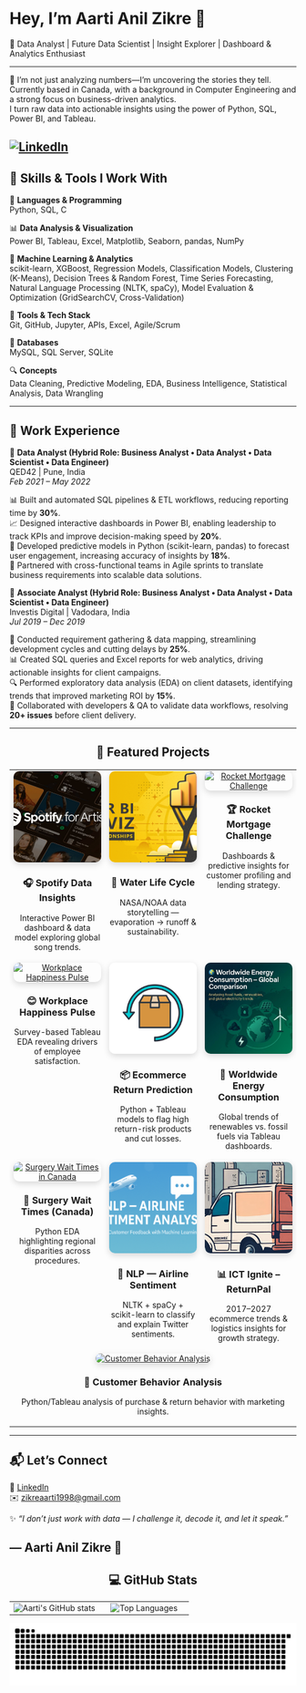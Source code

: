 # Hey, I’m Aarti Anil Zikre 👋  
🎯 Data Analyst | Future Data Scientist | Insight Explorer | Dashboard & Analytics Enthusiast  

---
🌟 I’m not just analyzing numbers—I’m uncovering the stories they tell.  
Currently based in Canada, with a background in Computer Engineering and a strong focus on business-driven analytics.  
I turn raw data into actionable insights using the power of Python, SQL, Power BI, and Tableau.  

[![LinkedIn](https://img.shields.io/badge/linkedin-%230077B5.svg?style=for-the-badge&logo=linkedin&logoColor=white)](https://www.linkedin.com/in/aartizikre/)
---

## 🧠 Skills & Tools I Work With  

🚀 **Languages & Programming**  
Python, SQL, C  

📊 **Data Analysis & Visualization**  
Power BI, Tableau, Excel, Matplotlib, Seaborn, pandas, NumPy

🧠 **Machine Learning & Analytics**  
scikit-learn, XGBoost, Regression Models, Classification Models, Clustering (K-Means), Decision Trees & Random Forest, Time Series Forecasting, Natural Language Processing (NLTK, spaCy), Model Evaluation & Optimization (GridSearchCV, Cross-Validation)  

🏢 **Tools & Tech Stack**  
Git, GitHub, Jupyter, APIs, Excel, Agile/Scrum  

💾 **Databases**  
MySQL, SQL Server, SQLite  

🔍 **Concepts**  
Data Cleaning, Predictive Modeling, EDA, Business Intelligence, Statistical Analysis, Data Wrangling  

---

## 💼 Work Experience  

📍 **Data Analyst (Hybrid Role: Business Analyst • Data Analyst • Data Scientist • Data Engineer)**  
QED42 | Pune, India  
*Feb 2021 – May 2022*  

📊 Built and automated SQL pipelines & ETL workflows, reducing reporting time by **30%**.  
📈 Designed interactive dashboards in Power BI, enabling leadership to track KPIs and improve decision-making speed by **20%**.  
🤖 Developed predictive models in Python (scikit-learn, pandas) to forecast user engagement, increasing accuracy of insights by **18%**.  
🤝 Partnered with cross-functional teams in Agile sprints to translate business requirements into scalable data solutions.  

📍 **Associate Analyst (Hybrid Role: Business Analyst • Data Analyst • Data Scientist • Data Engineer)**  
Investis Digital | Vadodara, India  
*Jul 2019 – Dec 2019*  

🧾 Conducted requirement gathering & data mapping, streamlining development cycles and cutting delays by **25%**.  
📊 Created SQL queries and Excel reports for web analytics, driving actionable insights for client campaigns.  
🔍 Performed exploratory data analysis (EDA) on client datasets, identifying trends that improved marketing ROI by **15%**.  
🤝 Collaborated with developers & QA to validate data workflows, resolving **20+ issues** before client delivery.  

---

<h2 align="center">🎯 Featured Projects</h2>

<table align="center" width="100%">
  <tr>
    <!-- Spotify -->
    <td width="33%" valign="top" align="center">
      <a href="https://github.com/Aartizikre150/Spotify">
        <img src="https://github.com/Aartizikre150/Spotify/blob/main/Images/image.jpg?raw=1"
             alt="Spotify Data Insights"
             style="width:280px;height:160px;object-fit:cover;border-radius:10px;box-shadow:0 4px 12px rgba(0,0,0,.15);">
      </a>
      <h3>🎧 Spotify Data Insights</h3>
      <p>Interactive Power BI dashboard & data model exploring global song trends.</p>
    </td>

  <!-- Water Life Cycle -->
  <td width="33%" valign="top" align="center">
    <a href="https://github.com/Aartizikre150/Water-Life-Cycle">
      <img src="https://github.com/Aartizikre150/Water-Life-Cycle/blob/main/assets/banner.png?raw=1"
           alt="Water Life Cycle"
           style="width:280px;height:160px;object-fit:cover;border-radius:10px;box-shadow:0 4px 12px rgba(0,0,0,.15);">
    </a>
    <h3>🌊 Water Life Cycle</h3>
    <p>NASA/NOAA data storytelling — evaporation → runoff & sustainability.</p>
  </td>

  <!-- Rocket Mortgage -->
  <td width="33%" valign="top" align="center">
    <a href="https://github.com/Aartizikre150/Rocket-morgage">
      <img src="https://github.com/Aartizikre150/Rocket-morgage/blob/main/Images/rocket-mortgage-banner.jpg?raw=1"
           alt="Rocket Mortgage Challenge"
           style="width:280px;height:160px;object-fit:cover;border-radius:10px;box-shadow:0 4px 12px rgba(0,0,0,.15);">
    </a>
    <h3>🏆 Rocket Mortgage Challenge</h3>
    <p>Dashboards & predictive insights for customer profiling and lending strategy.</p>
  </td>
  </tr>

  <tr>
    <!-- Workplace Happiness -->
    <td width="33%" valign="top" align="center">
      <a href="https://github.com/Aartizikre150/Workplace-Happiness-Pulse">
        <img src="https://github.com/Aartizikre150/Workplace-Happiness-Pulse/blob/master/images/_9780fb77-d262-432b-9546-e86f2c6bcfae.jpeg?raw=1"
             alt="Workplace Happiness Pulse"
             style="width:280px;height:160px;object-fit:cover;border-radius:10px;box-shadow:0 4px 12px rgba(0,0,0,.15);">
      </a>
      <h3>😊 Workplace Happiness Pulse</h3>
      <p>Survey-based Tableau EDA revealing drivers of employee satisfaction.</p>
    </td>

  <!-- Ecommerce Returns -->
  <td width="33%" valign="top" align="center">
    <a href="https://github.com/Aartizikre150/Ecommerce_Return_Prediction">
      <img src="https://github.com/Aartizikre150/Ecommerce_Return_Prediction/blob/main/project%20images/logo.jpg?raw=1"
           alt="Ecommerce Return Prediction"
           style="width:280px;height:160px;object-fit:cover;border-radius:10px;box-shadow:0 4px 12px rgba(0,0,0,.15);">
    </a>
    <h3>📦 Ecommerce Return Prediction</h3>
    <p>Python + Tableau models to flag high return-risk products and cut losses.</p>
  </td>

  <!-- Worldwide Energy -->
  <td width="33%" valign="top" align="center">
    <a href="https://github.com/Aartizikre150/Worldwide-Energy-Consumption-A-Global-Comparison">
      <img src="https://github.com/Aartizikre150/Worldwide-Energy-Consumption-A-Global-Comparison/blob/main/images/banner.jpg?raw=1"
           alt="Worldwide Energy Consumption"
           style="width:280px;height:160px;object-fit:cover;border-radius:10px;box-shadow:0 4px 12px rgba(0,0,0,.15);">
    </a>
    <h3>🔋 Worldwide Energy Consumption</h3>
    <p>Global trends of renewables vs. fossil fuels via Tableau dashboards.</p>
  </td>
  </tr>

  <tr>
    <!-- Surgery Wait Times -->
    <td width="33%" valign="top" align="center">
      <a href="https://github.com/Aartizikre150/waiting-time-for-surgery-in-Canada">
        <img src="https://img.youtube.com/vi/-eHGJ3CdXzU/hqdefault.jpg"
             alt="Surgery Wait Times in Canada"
             style="width:280px;height:160px;object-fit:cover;border-radius:10px;box-shadow:0 4px 12px rgba(0,0,0,.15);">
      </a>
      <h3>🏥 Surgery Wait Times (Canada)</h3>
      <p>Python EDA highlighting regional disparities across procedures.</p>
    </td>

  <!-- NLP Airline Sentiment -->
  <td width="33%" valign="top" align="center">
    <a href="https://github.com/Aartizikre150/NLP-Airline-Sentiment-Analysis">
      <img src="https://github.com/Aartizikre150/NLP-Airline-Sentiment-Analysis/blob/master/images/nlp-airline-banner.png?raw=1"
           alt="NLP Airline Sentiment"
           style="width:280px;height:160px;object-fit:cover;border-radius:10px;box-shadow:0 4px 12px rgba(0,0,0,.15);">
    </a>
    <h3>🧠 NLP — Airline Sentiment</h3>
    <p>NLTK + spaCy + scikit-learn to classify and explain Twitter sentiments.</p>
  </td>

  <!-- ReturnPal -->
  <td width="33%" valign="top" align="center">
    <a href="https://github.com/Aartizikre150/ICT-Ignite-ReturnPal-Data-Analysis">
      <img src="https://github.com/Aartizikre150/ICT-Ignite-ReturnPal-Data-Analysis/blob/main/Images/Banner.jpg?raw=1"
           alt="ICT Ignite ReturnPal"
           style="width:280px;height:160px;object-fit:cover;border-radius:10px;box-shadow:0 4px 12px rgba(0,0,0,.15);">
    </a>
    <h3>📊 ICT Ignite – ReturnPal</h3>
    <p>2017–2027 ecommerce trends & logistics insights for growth strategy.</p>
  </td>
  </tr>

  <tr>
    <!-- Customer Behavior (full-width) -->
    <td colspan="3" valign="top" align="center">
      <a href="https://github.com/Aartizikre150/Customer-behavior-analysis">
        <img src="https://github.com/Aartizikre150/Customer-behavior-analysis/blob/master/images/_017b70a8-1f0f-4ca2-bf86-7645749feddf.jpeg?raw=1"
             alt="Customer Behavior Analysis"
             style="width:280px;height:180px;object-fit:cover;border-radius:10px;box-shadow:0 4px 12px rgba(0,0,0,.15);">
      </a>
      <h3>🎯 Customer Behavior Analysis</h3>
      <p>Python/Tableau analysis of purchase & return behavior with marketing insights.</p>
    </td>
  </tr>
</table>

---

## 📬 Let’s Connect  

🔗 [LinkedIn](https://www.linkedin.com/in/aartizikre/)  
✉️ zikreaarti1998@gmail.com  

✨ *“I don’t just work with data — I challenge it, decode it, and let it speak.”*  

— Aarti Anil Zikre 🌟  
---  
<h2 align="center">💻 GitHub Stats</h2>
<!-- GitHub Stats + Top Languages (Side by Side, Dracula Theme) -->
<table align="center">
  <tr>
    <td align="center" width="50%">
      <img 
        src="https://github-readme-stats.vercel.app/api?username=Aartizikre150&show_icons=true&rank_icon=github&theme=dracula&include_all_commits=true&show=reviews,discussions_started,discussions_answered,prs_merged,prs_merged_percentage&line_height=26&border_radius=8&hide_border=true"
        alt="Aarti's GitHub stats"
        width="480"
      />
    </td>
    <td align="center" width="50%">
      <img 
        src="https://github-readme-stats.vercel.app/api/top-langs/?username=Aartizikre150&layout=compact&langs_count=8&card_width=360&theme=dracula&hide_border=true"
        alt="Top Languages"
        width="380"
      />
    </td>
  </tr>
</table>

![Snake animation](https://github.com/Aartizikre150/Aartizikre150/blob/output/github-contribution-grid-snake.svg?palette=dracula)

